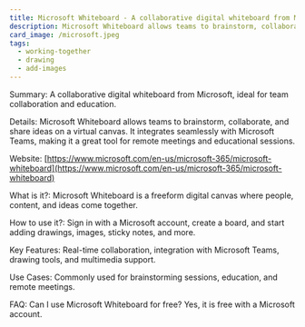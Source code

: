 ```yaml
---
title: Microsoft Whiteboard - A collaborative digital whiteboard from Microsoft, ideal for team collaboration and education.
description: Microsoft Whiteboard allows teams to brainstorm, collaborate, and share ideas on a virtual canvas. It integrates seamlessly with Microsoft Teams, making it a great tool for remote meetings and educational sessions.
card_image: /microsoft.jpeg
tags:
  - working-together
  - drawing
  - add-images
---
```


Summary: A collaborative digital whiteboard from Microsoft, ideal for team collaboration and education.

Details: Microsoft Whiteboard allows teams to brainstorm, collaborate, and share ideas on a virtual canvas. It integrates seamlessly with Microsoft Teams, making it a great tool for remote meetings and educational sessions.

Website: [https://www.microsoft.com/en-us/microsoft-365/microsoft-whiteboard](https://www.microsoft.com/en-us/microsoft-365/microsoft-whiteboard)

What is it?: Microsoft Whiteboard is a freeform digital canvas where people, content, and ideas come together.

How to use it?: Sign in with a Microsoft account, create a board, and start adding drawings, images, sticky notes, and more.

Key Features: Real-time collaboration, integration with Microsoft Teams, drawing tools, and multimedia support.

Use Cases: Commonly used for brainstorming sessions, education, and remote meetings.

FAQ: Can I use Microsoft Whiteboard for free? Yes, it is free with a Microsoft account.
